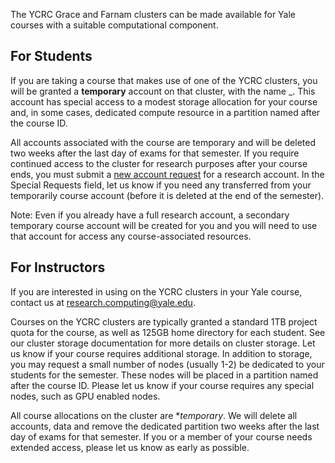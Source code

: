 The YCRC Grace and Farnam clusters can be made available for Yale courses with a suitable computational component.

## For Students

If you are taking a course that makes use of one of the YCRC clusters, you will be granted a **temporary** account on that cluster, with the name <courseID>_<netid>. This account has special access to a modest storage allocation for your course and, in some cases, dedicated compute resource in a partition named after the course ID.

All accounts associated with the course are temporary and will be deleted two weeks after the last day of exams for that semester.  If you require continued access to the cluster for research purposes after your course ends, you must submit a [new account request](https://research.computing.yale.edu/support/hpc/account-request) for a research account. In the Special Requests field, let us know if you need any transferred from your temporarily course account (before it is deleted at the end of the semester).

Note: Even if you already have a full research account, a secondary temporary course account will be created for you and you will need to use that account for access any course-associated resources. 

## For Instructors

If you are interested in using on the YCRC clusters in your Yale course, contact us at [research.computing@yale.edu](mail-to:research.computing@yale.edu).

Courses on the YCRC clusters are typically granted a standard 1TB project quota for the course, as well as 125GB home directory for each student. See our cluster storage documentation for more details on cluster storage. Let us know if your course requires additional storage. In addition to storage, you may request a small number of nodes (usually 1-2) be dedicated to your students for the semester. These nodes will be placed in a partition named after the course ID.  Please let us know if your course requires any special nodes, such as GPU enabled nodes.

All course allocations on the cluster are **temporary*. We will delete all accounts, data and remove the dedicated partition two weeks after the last day of exams for that semester. If you or a member of your course needs extended access, please let us know as early as possible.